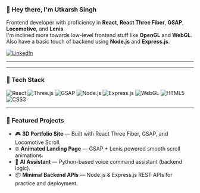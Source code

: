 ### 👋 Hey there, I'm Utkarsh Singh

Frontend developer with proficiency in **React**, **React Three Fiber**, **GSAP**, **Locomotive**, and **Lenis**.  
I'm inclined more towards low-level frontend stuff like **OpenGL** and **WebGL**.  
Also have a basic touch of backend using **Node.js** and **Express.js**.

[![LinkedIn](https://img.shields.io/badge/LinkedIn-Connect-blue?style=for-the-badge&logo=linkedin)](https://www.linkedin.com/in/utkarsh-singh-2133a2324/)

---
<!-- Optional: visitor count -->
<!-- ![visitors](https://komarev.com/ghpvc/?username=Utkarsh18818&label=Profile%20views&color=0e75b6&style=flat) -->
---

### 🚀 Tech Stack

![React](https://img.shields.io/badge/-React-61DAFB?style=flat-square&logo=react&logoColor=white)
![Three.js](https://img.shields.io/badge/-Three.js-black?style=flat-square&logo=three.js)
![GSAP](https://img.shields.io/badge/-GSAP-88CE02?style=flat-square&logo=greensock&logoColor=white)
![Node.js](https://img.shields.io/badge/-Node.js-339933?style=flat-square&logo=node.js&logoColor=white)
![Express.js](https://img.shields.io/badge/-Express.js-000000?style=flat-square&logo=express&logoColor=white)
![WebGL](https://img.shields.io/badge/-WebGL-990000?style=flat-square&logo=webgl)
![HTML5](https://img.shields.io/badge/-HTML5-E34F26?style=flat-square&logo=html5&logoColor=white)
![CSS3](https://img.shields.io/badge/-CSS3-1572B6?style=flat-square&logo=css3)

---

### 💼 Featured Projects

- 🎮 **3D Portfolio Site** — Built with React Three Fiber, GSAP, and Locomotive Scroll.
- 🌐 **Animated Landing Page** — GSAP + Lenis powered smooth scroll animations.
- 🧠 **AI Assistant** — Python-based voice command assistant (backend logic).
- 📦 **Minimal Backend APIs** — Node.js & Express.js REST APIs for practice and deployment.





<!--
**Utkarsh18818/Utkarsh18818** is a ✨ _special_ ✨ repository because its `README.md` (this file) appears on your GitHub profile.

Here are some ideas to get you started:

- 🔭 I’m currently working on ...
- 🌱 I’m currently learning ...
- 👯 I’m looking to collaborate on ...
- 🤔 I’m looking for help with ...
- 💬 Ask me about ...
- 📫 How to reach me: ...
- 😄 Pronouns: ...
- ⚡ Fun fact: ...
-->

